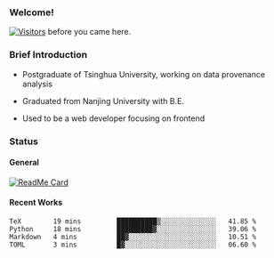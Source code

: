 ### Welcome!

[![Visitors](https://visitor-badge.laobi.icu/badge?page_id=HermitSun.HermitSun)]() before you came here.

### Brief Introduction

- Postgraduate of Tsinghua University, working on data provenance analysis

- Graduated from Nanjing University with B.E.

- Used to be a web developer focusing on frontend

### Status

#### General

[![ReadMe Card](https://github-readme-stats.hermitsun.vercel.app/api?username=HermitSun&count_private=true&show_icons=true)]()

#### Recent Works

<!--START_SECTION:waka-->
```text
TeX        19 mins         ██████████▒░░░░░░░░░░░░░░   41.85 % 
Python     18 mins         █████████▓░░░░░░░░░░░░░░░   39.06 % 
Markdown   4 mins          ██▓░░░░░░░░░░░░░░░░░░░░░░   10.51 % 
TOML       3 mins          █▓░░░░░░░░░░░░░░░░░░░░░░░   06.60 % 
```
<!--END_SECTION:waka-->
